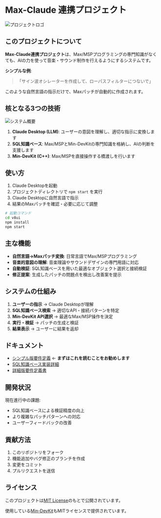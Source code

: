 # Max-Claude 連携プロジェクト

![プロジェクトロゴ](assets/logo.png)

## このプロジェクトについて

**Max-Claude連携プロジェクト**は、Max/MSPプログラミングの専門知識がなくても、AIの力を使って音楽・サウンド制作を行えるようにするシステムです。

**シンプルな例**:
> 「サイン波オシレーターを作成して、ローパスフィルターにつないで」

このような自然言語の指示だけで、Maxパッチが自動的に作成されます。

## 核となる3つの技術

![システム概要](assets/system_overview.png)

1. **Claude Desktop (LLM)**: ユーザーの意図を理解し、適切な指示に変換します
2. **SQL知識ベース**: Max/MSPとMin-DevKitの専門知識を格納し、AIの判断を支援します
3. **Min-DevKit (C++)**: Max/MSPを直接操作する橋渡しを行います

## 使い方

1. Claude Desktopを起動
2. プロジェクトディレクトリで `npm start` を実行
3. Claude Desktopに自然言語で指示
4. 結果のMaxパッチを確認・必要に応じて調整

```bash
# 起動コマンド
cd v8ui
npm install
npm start
```

## 主な機能

- **自然言語→Maxパッチ変換**: 日常言語でMax/MSPプログラミング
- **音楽的意図の理解**: 音楽理論やサウンドデザインの専門用語に対応
- **自動検証**: SQL知識ベースを用いた最適なオブジェクト選択と接続検証
- **修正提案**: 生成したパッチの問題点を検出し改善案を提示

## システムの仕組み

1. **ユーザーの指示** → Claude Desktopが理解
2. **SQL知識ベース検索** → 適切なAPI・接続パターンを特定
3. **Min-DevKit API選択** → 最適なMax/MSP操作を決定
4. **実行・検証** → パッチの生成と検証
5. **結果表示** → ユーザーに結果を返却

## ドキュメント

- [シンプル版要件定義](docs/requirements_simplified.md) ← **まずはこれを読むことをお勧めします**
- [SQL知識ベース実装詳細](docs/sql_knowledge_base_implementation.md)
- [詳細版要件定義書](docs/specifications/requirements_min_devkit.md)

## 開発状況

現在進行中の課題:
- SQL知識ベースによる検証精度の向上
- より複雑なパッチパターンへの対応
- ユーザーフィードバックの改善

## 貢献方法

1. このリポジトリをフォーク
2. 機能追加やバグ修正のブランチを作成
3. 変更をコミット
4. プルリクエストを送信

## ライセンス

このプロジェクトは[MIT License](LICENSE)のもとで公開されています。

使用している[Min-DevKit](https://github.com/Cycling74/min-devkit)もMITライセンスで提供されています。
